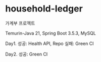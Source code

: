 # household-ledger

가계부 프로젝트

Temurin-Java 21, Spring Boot 3.5.3, MySQL

Day1. 
성공: Health API, Repo
실패: Green CI

Day2.
성공: Green CI

